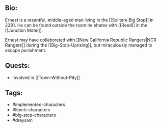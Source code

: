 ## Bio:

Ernest is a resentful, middle-aged man living in the [[Solitare Big Stop]] in 2281. He can be found outside the room he shares with [[Reed]] in the [[Junction Motel]].

Ernest may have collaborated with [[New California Republic Rangers|NCR Rangers]] during the [[Big-Stop-Uprising]], but miraculously managed to escape punishment.

## Quests:

- Involved in [[Town-Without-Pity]]

## Tags:

- #implemented-characters
- #liberti-characters
- #big-stop-characters
- #dreysam